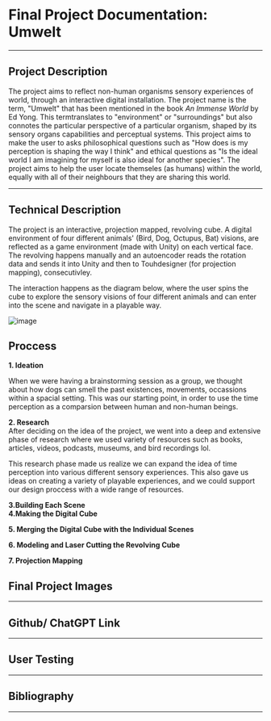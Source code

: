# Final Project Documentation: Umwelt

---

## Project Description

The project aims to reflect non-human organisms sensory experiences of world, through an interactive digital installation. The project name is the term, "Umwelt" that has been mentioned in the book *An Immense World* by Ed Yong. This termtranslates to "environment" or "surroundings" but also connotes the particular perspective of a particular organism, shaped by its sensory organs capabilities and perceptual systems. This project aims to make the user to asks philosophical questions such as "How does is my perception is shaping the way I think" and ethical questions as "Is the ideal world I am imagining for myself is also ideal for another species". The project aims to help the user locate themseles (as humans) within the world, equally with all of their neighbours that they are sharing this world. 

---
## Technical Description
The project is an interactive, projection mapped, revolving cube. A digital environment of four different animals' (Bird, Dog, Octupus, Bat) visions, are reflected as a game environment (made with Unity) on each vertical face. The revolving happens manually and an autoencoder reads the rotation data and sends it into Unity and then to Touhdesigner (for projection mapping), consecutivley. 

The interaction happens as the diagram below, where the user spins the cube to explore the sensory visions of four different animals  and can enter into the scene and navigate in a  playable way.

![image](https://github.com/user-attachments/assets/6f8c7ca7-5303-4598-86ab-dc3d2b6b9617)


## Proccess

**1. Ideation**</br>

When we were having a brainstorming session as a group, we thought about how dogs can smell the past existences, movements, occassions within a spacial setting. This was our starting point, in order to use the time perception as a comparsion between human and non-human beings. 

**2. Research**</br>
After deciding on the idea of the project, we went into a deep and extensive phase of research where we used variety of resources such as books, articles, videos, podcasts, museums, and bird recordings lol. 

This research phase made us realize we can expand the idea of time perception into various different sensory experiences. This also gave us ideas on creating a variety of playable experiences, and we could support our design proccess with a wide range of resources.


**3.Building Each Scene**</br>
**4.Making the Digital Cube**</br>

**5. Merging the Digital Cube with the Individual Scenes**</br>

**6. Modeling and Laser Cutting the Revolving Cube**</br>

**7. Projection Mapping**</br>


## Final Project Images 
---
## Github/ ChatGPT Link
---
## User Testing
---
## Bibliography
---
